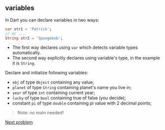 ## variables

In Dart you can declare variables in two ways:

```dart
var str1 = 'Patrick';
// or ...
String str2 = 'Spongebob';
```

- The first way declares using `var` which detects variable types automatically.
- The second way explicitly declares using variable's type, in the example it is `String`.

Declare and initialize following variables:

- `obj` of type `Object` containing any value;
- `planet` of type `String` containing planet's name you live in;
- `year` of type `int` containing current year;
- `lucky` of type `bool` containing true of false (you decide);
- constant `pi` of type `double` containing pi value with 2 decimal points;
  
> Note: no main needed!

[Next problem](https://github.com/alem-01/alem_public/edit/master/subjects/flutter_piscine/dataStructures)
